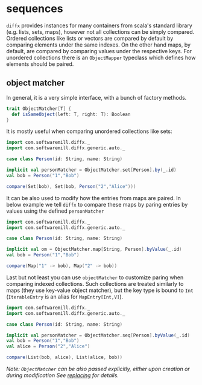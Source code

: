 # sequences

`diffx` provides instances for many containers from scala's standard library (e.g. lists, sets, maps), however 
not all collections can be simply compared. Ordered collections like lists or vectors are compared by default by 
comparing elements under the same indexes. 
On the other hand maps, by default, are compared by comparing values under the respective keys. 
For unordered collections there is an `ObjectMapper` typeclass which defines how elements should be paired. 

## object matcher

In general, it is a very simple interface, with a bunch of factory methods.
```scala mdoc:compile-only
trait ObjectMatcher[T] {
  def isSameObject(left: T, right: T): Boolean
}
```

It is mostly useful when comparing unordered collections like sets:

```scala mdoc:silent
import com.softwaremill.diffx._
import com.softwaremill.diffx.generic.auto._

case class Person(id: String, name: String)

implicit val personMatcher = ObjectMatcher.set[Person].by(_.id)
val bob = Person("1","Bob") 
```
```scala mdoc
compare(Set(bob), Set(bob, Person("2","Alice")))
```

It can be also used to modify how the entries from maps are paired.
In below example we tell `diffx` to compare these maps by paring entries by values using the defined `personMatcher`
```scala mdoc:reset:silent
import com.softwaremill.diffx._
import com.softwaremill.diffx.generic.auto._

case class Person(id: String, name: String)

implicit val om = ObjectMatcher.map[String, Person].byValue(_.id)
val bob = Person("1","Bob")
```

```scala mdoc
compare(Map("1" -> bob), Map("2" -> bob))
```

Last but not least you can use `objectMatcher` to customize paring when comparing indexed collections.
Such collections are treated similarly to maps (they use key-value object matcher),
but the key type is bound to `Int` (`IterableEntry` is an alias for `MapEntry[Int,V]`).

```scala mdoc:reset:silent
import com.softwaremill.diffx._
import com.softwaremill.diffx.generic.auto._

case class Person(id: String, name: String)

implicit val personMatcher = ObjectMatcher.seq[Person].byValue(_.id)
val bob = Person("1","Bob")
val alice = Person("2","Alice")
```
```scala mdoc
compare(List(bob, alice), List(alice, bob))
```

*Note: `ObjectMatcher` can be also passed explicitly, either upon creation or during modification*
*See [replacing](replacing.md) for details.*